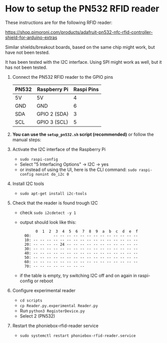 # How to setup the PN532 RFID reader

These instructions are for the following RFID reader:

<https://shop.pimoroni.com/products/adafruit-pn532-nfc-rfid-controller-shield-for-arduino-extras>

Similar shields/breakout boards, based on the same chip might work, but have not been tested.  

It has been tested with the I2C interface. Using SPI might work as well, but it has not been tested.

1. Connect the PN532 RFID reader to the GPIO pins

    | PN532 | Raspberry Pi | Raspi Pins |
    | ----- | ------------ | ---------- |
    | 5V    | 5V           |     4      |
    | GND   | GND          |     6      |
    | SDA   | GPIO 2 (SDA) |     3      |
    | SCL   | GPIO 3 (SCL) |     5      |

2. **You can use the `setup_pn532.sh` script (recommended)** or follow the manual steps:

3. Activate the I2C interface of the Raspberry Pi
    - `sudo raspi-config`
    - Select "5 Interfacing Options" -> I2C -> yes
    - or instead of using the UI, here is the CLI command:
        `sudo raspi-config nonint do_i2c 0`

4. Install I2C tools
    - `sudo apt-get install i2c-tools`

5. Check that the reader is found trough I2C
    - check `sudo i2cdetect -y 1`
    - output should look like this:

                 0  1  2  3  4  5  6  7  8  9  a  b  c  d  e  f
            00:          -- -- -- -- -- -- -- -- -- -- -- -- -- 
            10: -- -- -- -- -- -- -- -- -- -- -- -- -- -- -- -- 
            20: -- -- -- -- 24 -- -- -- -- -- -- -- -- -- -- -- 
            30: -- -- -- -- -- -- -- -- -- -- -- -- -- -- -- -- 
            40: -- -- -- -- -- -- -- -- -- -- -- -- -- -- -- -- 
            50: -- -- -- -- -- -- -- -- -- -- -- -- -- -- -- -- 
            60: -- -- -- -- -- -- -- -- -- -- -- -- -- -- -- -- 
            70: -- -- -- -- -- -- -- -- 

    - if the table is empty, try switching I2C off and on again in raspi-config or reboot

6. Configure experimental reader
   - `cd scripts`
   - `cp Reader.py.experimental Reader.py`
   - Run `python3 RegisterDevice.py`
   - Select 2 (PN532)

7. Restart the phoniebox-rfid-reader service
   - `sudo systemctl restart phoniebox-rfid-reader.service`

